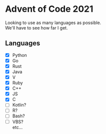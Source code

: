 # Advent of Code 2021
Looking to use as many languages as possible.
<br>
We'll have to see how far I get.
<br>

## Languages
- [x] Python
- [x] Go
- [x] Rust
- [x] Java
- [x] V
- [x] Ruby
- [x] C++
- [x] JS
- [x] C
- [ ] Kotlin?
- [ ] R?
- [ ] Bash?
- [ ] VBS?
<br>etc...
